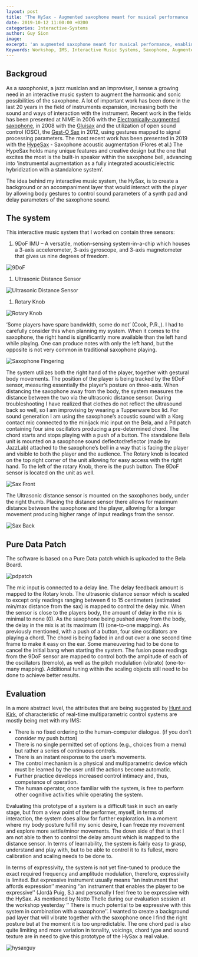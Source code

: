 ```yaml
---
layout: post
title: 'The HySax - Augmented saxophone meant for musical performance '
date: 2019-10-12 11:00:00 +0200
categories: Interactive-Systems
author: Guy Sion
image:
excerpt: 'an augmented saxophone meant for musical performance, enabling background layer and delay to be controlled via gestures.'
Keywords: Workshop, IMS, Interactive Music Systems, Saxophone, Augmented Instrument, Pure Data, Bela
---
```


## Backgroud

As a saxophonist, a jazz musician and an improviser, I sense a growing need in an interactive music system to augment the harmonic and sonic possibilities of the saxophone. A lot of important work has been done in the last 20 years in the field of instruments expansion, increasing both the sound and ways of interaction with the instrument. Recent work in the fields has been presented at NIME in 2006 with the [Electronically-augmented saxophone](https://www.nime.org/proceedings/2006/nime2006_308.pdf), in 2008 with the [Gluisax](https://www.nime.org/proceedings/2008/nime2008_366.pdf) and the utilization of open sound control (OSC), the [Gest-O Sax](https://www.nime.org/proceedings/2012/nime2012_262.pdf) in 2012, using gestures mapped to signal processing parameters. The most recent work has been presented in 2019 with the [HypeSax](https://www.nime.org/proceedings/2019/nime2019_paper070.pdf) - Saxophone acoustic augmentation (Flores et al.) The HypeSax holds many unique features and creative design but the one that excites the most is the built-in speaker within the saxophone bell, advancing into 'instrumental augmentation as a fully integrated acoustic/electric hybridization with a standalone system’.

The idea behind my interactive music system, the HySax, is to create a background or an accompaniment layer that would interact with the player by allowing body gestures to control sound parameters of a synth pad and delay parameters of the saxophone sound.

## The system

This interactive music system that I worked on contain three sensors:
1. 9DoF IMU – A versatile, motion-sensing system-in-a-chip which houses a 3-axis accelerometer, 3-axis gyroscope, and 3-axis magnetometer that gives us nine degrees of freedom.

![9DoF](https://drive.google.com/uc?export=view&amp;id=1rVbnO_R6X1bB5kJy-KR3lFXi037cnEYB "9DoF")

1. Ultrasonic Distance Sensor

![Ultrasonic Distance Sensor](https://drive.google.com/uc?export=view&amp;id=1sR36z3pkqPZFyb70Uh8zVXoMFnVWMhVt "Ultrasonic Distance Sensor")

1. Rotary Knob

![Rotary Knob](https://drive.google.com/uc?export=view&amp;id=1fK9Zv5KakWg0UfWxrhzQsYorXxlBHB9- "Rotary Knob")

‘Some players have spare bandwidth, some do not’ (Cook, P.R.,). I had to carefully consider this when planning my system. When it comes to the saxophone, the right hand is significantly more available than the left hand while playing. One can produce notes with only the left hand, but the opposite is not very common in traditional saxophone playing.

![Saxophone Fingering](https://drive.google.com/uc?export=view&amp;id=1p6qhcNW8kTdEIxMB1fpnae5-WFpzT_05 "Saxophone Fingering")

The system utilizes both the right hand of the player, together with gestural body movements. The position of the player is being tracked by the 9DoF sensor, measuring essentially the player’s posture on three-axis. When distancing the saxophone away from the body, the system measures the distance between the two via the ultrasonic distance sensor. During troubleshooting I have realized that clothes do not reflect the ultrasound back so well, so I am improvising by wearing a Tupperware box lid.
For sound generation I am using the saxophone’s acoustic sound with a Korg contact mic connected to the minijack mic input on the Bela, and a Pd patch containing four sine oscillators producing a pre-determined chord. The chord starts and stops playing with a push of a button.
The standalone Bela unit is mounted on a saxophone sound deflector/reflector (made by JazzLab) attached to the saxophone’s bell in a way that is facing the player and visible to both the player and the audience. The Rotary knob is located on the top right corner of the unit allowing for easy access with the right hand. To the left of the rotary Knob, there is the push button. The 9DoF sensor is located on the unit as well.

![Sax Front](https://drive.google.com/uc?export=view&amp;id=1os4JWtEWJDiO_ghGNyl81QpgN-0GDo4z "Sax Front")

The Ultrasonic distance sensor is mounted on the saxophones body, under the right thumb. Placing the distance sensor there allows for maximum distance between the saxophone and the player, allowing for a longer movement producing higher range of input readings from the sensor.

![Sax Back](https://drive.google.com/uc?export=view&amp;id=1UMrxKs6lfetXr57kcUamJlfeB8UvHXQ1 "Sax Back")

## Pure Data Patch

The software is based on a Pure Data patch which is uploaded to the Bela Board.

![pdpatch](https://drive.google.com/uc?export=view&amp;id=15Tlf6asO-PYX0BoQ3t9WbRczwmtL6fh1 "pdpatch")

The mic input is connected to a delay line. The delay feedback amount is mapped to the Rotary knob. The ultrasonic distance sensor which is scaled to except only readings ranging between 6 to 15 centimeters (estimated min/max distance from the sax) is mapped to control the delay mix. When the sensor is close to the players body, the amount of delay in the mix is minimal to none (0). As the saxophone being pushed away from the body, the delay in the mix is at its maximum (1) (one-to-one mapping). 
As previously mentioned, with a push of a button, four sine oscillators are playing a chord.
The chord is being faded in and out over a one second time frame to make it easy on the ear.
Some maneuvering had to be done to cancel the initial bang when starting the system.
The fusion pose readings from the 9DoF sensor are mapped to control both the amplitude of each of the oscillators (tremolo), as well as the pitch modulation (vibrato) (one-to-many mapping). Additional tuning within the scaling objects still need to be done to achieve better results.

## Evaluation

In a more abstract level, the attributes that are being suggested by [Hunt and Kirk](https://www.researchgate.net/publication/243774325_Mapping_Strategies_for_Musical_Performance), of characteristic of real-time multiparametric control systems are mostly being met with my IMS:
- There is no fixed ordering to the human–computer dialogue. (if you don’t consider my push button)
- There is no single permitted set of options (e.g., choices from a menu) but rather a series of continuous controls.
- There is an instant response to the user’s movements.
- The control mechanism is a physical and multiparametric device which must be learned by the user until the actions become automatic.
- Further practice develops increased control intimacy and, thus, competence of operation.
- The human operator, once familiar with the system, is free to perform other cognitive activities while operating the system.

Evaluating this prototype of a system is a difficult task in such an early stage, but from a view point of the performer, myself, in terms of interaction, the system does allow for further exploration. In a moment where my body posture fulfill my sonic desire, I can freeze my movement and explore more settle/minor movements. The down side of that is that I am not able to then to control the delay amount which is mapped to the distance sensor. In terms of learnability, the system is fairly easy to grasp, understand and play with, but to be able to control it to its fullest, more calibration and scaling needs to be done to.

In terms of expressivity, the system is not yet fine-tuned to produce the exact required frequency and amplitude modulation, therefore, expressivity is limited. But expressive instrument usually means ‘’an instrument that affords expression’’ meaning ‘’an instrument that enables the player to be expressive’’ (Jordà Puig, S.) and personally I feel free to be expressive with the HySax. As mentioned by Notto Thelle during our evaluation session at the workshop yesterday ‘’ There is much potential to be expressive with this system in combination with a saxophone’’. I wanted to create a background pad layer that will vibrate together with the saxophone once I find the right posture but at the moment it is too unpredictable. The one chord pad is also quite limiting and more variation in tonality, voicings, chord type and sound texture are in need to give this prototype of the HySax a real value.

![hysaxguy](https://drive.google.com/uc?export=view&amp;id=1IVk0lRp6N3HqRGWA5iqo_vPmhHnPuhc3 "hysaxguy")